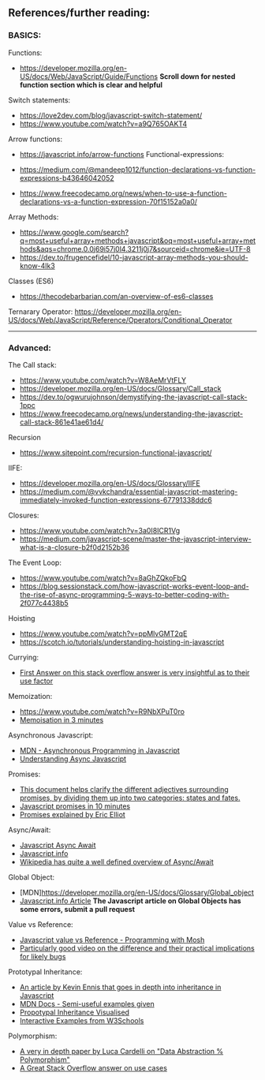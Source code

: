 ## References/further reading:

### BASICS:

Functions:

- https://developer.mozilla.org/en-US/docs/Web/JavaScript/Guide/Functions
  **Scroll down for nested function section which is clear and helpful**

Switch statements:

- https://love2dev.com/blog/javascript-switch-statement/
- https://www.youtube.com/watch?v=a9Q765OAKT4

Arrow functions:

- https://javascript.info/arrow-functions
  Functional-expressions:

- https://medium.com/@mandeep1012/function-declarations-vs-function-expressions-b43646042052
- https://www.freecodecamp.org/news/when-to-use-a-function-declarations-vs-a-function-expression-70f15152a0a0/

Array Methods:

- https://www.google.com/search?q=most+useful+array+methods+javascript&oq=most+useful+array+methods&aqs=chrome.0.0j69i57j0l4.3211j0j7&sourceid=chrome&ie=UTF-8
- https://dev.to/frugencefidel/10-javascript-array-methods-you-should-know-4lk3

Classes (ES6)

- https://thecodebarbarian.com/an-overview-of-es6-classes

Ternarary Operator:
https://developer.mozilla.org/en-US/docs/Web/JavaScript/Reference/Operators/Conditional_Operator

---

### Advanced:

The Call stack:

- https://www.youtube.com/watch?v=W8AeMrVtFLY
- https://developer.mozilla.org/en-US/docs/Glossary/Call_stack
- https://dev.to/ogwurujohnson/demystifying-the-javascript-call-stack-1ppc
- https://www.freecodecamp.org/news/understanding-the-javascript-call-stack-861e41ae61d4/

Recursion

- https://www.sitepoint.com/recursion-functional-javascript/

IIFE:

- https://developer.mozilla.org/en-US/docs/Glossary/IIFE
- https://medium.com/@vvkchandra/essential-javascript-mastering-immediately-invoked-function-expressions-67791338ddc6

Closures:

- https://www.youtube.com/watch?v=3a0I8ICR1Vg
- https://medium.com/javascript-scene/master-the-javascript-interview-what-is-a-closure-b2f0d2152b36

The Event Loop:

- https://www.youtube.com/watch?v=8aGhZQkoFbQ
- https://blog.sessionstack.com/how-javascript-works-event-loop-and-the-rise-of-async-programming-5-ways-to-better-coding-with-2f077c4438b5

Hoisting

- https://www.youtube.com/watch?v=ppMlvGMT2qE
- https://scotch.io/tutorials/understanding-hoisting-in-javascript

Currying:

- [First Answer on this stack overflow answer is very insightful as to their use factor](https://softwareengineering.stackexchange.com/questions/185585/what-is-the-advantage-of-currying)

Memoization:

- https://www.youtube.com/watch?v=R9NbXPuT0ro
- [Memoisation in 3 minutes](https://codeburst.io/understanding-memoization-in-3-minutes-2e58daf33a19)

Asynchronous Javascript:

- [MDN - Asynchronous Programming in Javascript](https://developer.mozilla.org/en-US/docs/Learn/JavaScript/Asynchronous)
- [Understanding Async Javascript](https://blog.bitsrc.io/understanding-asynchronous-javascript-the-event-loop-74cd408419ff)

Promises:

- [This document helps clarify the different adjectives surrounding promises, by dividing them up into two categories: states and fates.](https://github.com/domenic/promises-unwrapping/blob/master/docs/states-and-fates.md)
- [Javascript promises in 10 minutes](https://www.youtube.com/watch?v=DHvZLI7Db8E&t=368s)
- [Promises explained by Eric Elliot](https://medium.com/javascript-scene/master-the-javascript-interview-what-is-a-promise-27fc71e77261)

Async/Await:

- [Javascript Async Await](https://www.youtube.com/watch?v=V_Kr9OSfDeU&feature=youtu.be)
- [Javascript.info](https://javascript.info/async-await)
- [Wikipedia has quite a well defined overview of Async/Await](https://en.wikipedia.org/wiki/Async/await)

Global Object:

- [MDN]https://developer.mozilla.org/en-US/docs/Glossary/Global_object
- [Javascript.info Article](https://javascript.info/global-object)
  **The Javascript article on Global Objects has some errors, submit a pull request**

Value vs Reference:

- [Javascript value vs Reference - Programming with Mosh](https://www.youtube.com/watch?v=fD0t_DKREbE)
- [Particularly good video on the difference and their practical implications for likely bugs](https://www.youtube.com/watch?v=-hBJz2PPIVE)

Prototypal Inheritance:

- [An article by Kevin Ennis that goes in depth into inheritance in Javascript](https://medium.com/@kevincennis/prototypal-inheritance-781bccc97edb)
- [MDN Docs - Semi-useful examples given](https://developer.mozilla.org/en-US/docs/Learn/JavaScript/Objects/Inheritance)
- [Propotypal Inheritance Visualised](https://dev.to/lydiahallie/javascript-visualized-prototypal-inheritance-47co)
- [Interactive Examples from W3Schools](https://www.w3schools.com/js/js_object_prototypes.asp)

Polymorphism:

- [A very in depth paper by Luca Cardelli on "Data Abstraction % Polymorphism"](http://lucacardelli.name/Papers/OnUnderstanding.A4.pdf)
- [A Great Stack Overflow answer on use cases](https://stackoverflow.com/questions/27642239/what-is-polymorphism-in-javascript)
